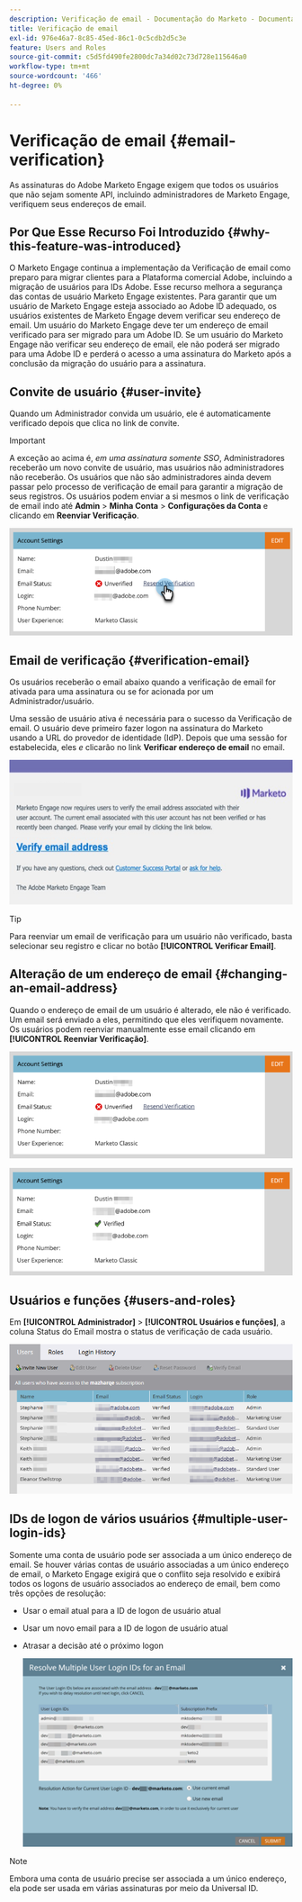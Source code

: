 ```yaml
---
description: Verificação de email - Documentação do Marketo - Documentação do produto
title: Verificação de email
exl-id: 976e46a7-8c85-45ed-86c1-0c5cdb2d5c3e
feature: Users and Roles
source-git-commit: c5d5fd490fe2800dc7a34d02c73d728e115646a0
workflow-type: tm+mt
source-wordcount: '466'
ht-degree: 0%

---
```


# Verificação de email {#email-verification}

As assinaturas do Adobe Marketo Engage exigem que todos os usuários que não sejam somente API, incluindo administradores de Marketo Engage, verifiquem seus endereços de email.

## Por Que Esse Recurso Foi Introduzido {#why-this-feature-was-introduced}

O Marketo Engage continua a implementação da Verificação de email como preparo para migrar clientes para a Plataforma comercial Adobe, incluindo a migração de usuários para IDs Adobe. Esse recurso melhora a segurança das contas de usuário Marketo Engage existentes. Para garantir que um usuário de Marketo Engage esteja associado ao Adobe ID adequado, os usuários existentes de Marketo Engage devem verificar seu endereço de email. Um usuário do Marketo Engage deve ter um endereço de email verificado para ser migrado para um Adobe ID. Se um usuário do Marketo Engage não verificar seu endereço de email, ele não poderá ser migrado para uma Adobe ID e perderá o acesso a uma assinatura do Marketo após a conclusão da migração do usuário para a assinatura.

## Convite de usuário {#user-invite}

Quando um Administrador convida um usuário, ele é automaticamente verificado depois que clica no link de convite.

>[!IMPORTANT]
>
>A exceção ao acima é, _em uma assinatura somente SSO_, Administradores receberão um novo convite de usuário, mas usuários não administradores não receberão. Os usuários que não são administradores ainda devem passar pelo processo de verificação de email para garantir a migração de seus registros. Os usuários podem enviar a si mesmos o link de verificação de email indo até **Admin** > **Minha Conta** > **Configurações da Conta** e clicando em **Reenviar Verificação**.

![](assets/email-verification-1.png)

## Email de verificação {#verification-email}

Os usuários receberão o email abaixo quando a verificação de email for ativada para uma assinatura ou se for acionada por um Administrador/usuário.

Uma sessão de usuário ativa é necessária para o sucesso da Verificação de email. O usuário deve primeiro fazer logon na assinatura do Marketo usando a URL do provedor de identidade (IdP). Depois que uma sessão for estabelecida, eles _e_ clicarão no link **Verificar endereço de email** no email.

![](assets/email-verification-2.png)

>[!TIP]
>
>Para reenviar um email de verificação para um usuário não verificado, basta selecionar seu registro e clicar no botão **[!UICONTROL Verificar Email]**.

## Alteração de um endereço de email {#changing-an-email-address}

Quando o endereço de email de um usuário é alterado, ele não é verificado. Um email será enviado a eles, permitindo que eles verifiquem novamente. Os usuários podem reenviar manualmente esse email clicando em **[!UICONTROL Reenviar Verificação]**.

![](assets/email-verification-3.png)

![](assets/email-verification-4.png)

## Usuários e funções {#users-and-roles}

Em **[!UICONTROL Administrador]** > **[!UICONTROL Usuários e funções]**, a coluna Status do Email mostra o status de verificação de cada usuário.

![](assets/email-verification-5.png)

## IDs de logon de vários usuários {#multiple-user-login-ids}

Somente uma conta de usuário pode ser associada a um único endereço de email. Se houver várias contas de usuário associadas a um único endereço de email, o Marketo Engage exigirá que o conflito seja resolvido e exibirá todos os logons de usuário associados ao endereço de email, bem como três opções de resolução:

* Usar o email atual para a ID de logon de usuário atual
* Usar um novo email para a ID de logon de usuário atual
* Atrasar a decisão até o próximo logon

  ![](assets/email-verification-6.png)

>[!NOTE]
>
>Embora uma conta de usuário precise ser associada a um único endereço, ela pode ser usada em várias assinaturas por meio da Universal ID.
